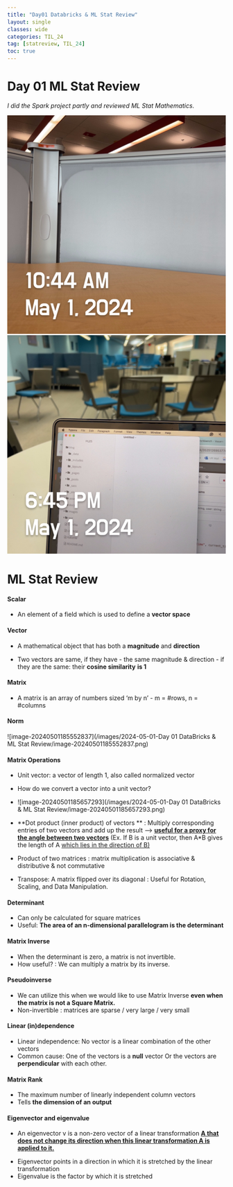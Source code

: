 ```yaml
---
title: "Day01 Databricks & ML Stat Review"
layout: single
classes: wide
categories: TIL_24
tag: [statreview, TIL_24]
toc: true
---
```


# Day 01 ML Stat Review

*I did the Spark project partly and reviewed ML Stat Mathematics.*



<img src="/images/2024-05-01-Day 01 DataBricks & ML Stat Review/image-4667389.jpeg"/>



<img src="/images/2024-05-01-Day 01 DataBricks & ML Stat Review/image2.jpeg"/>





# ML Stat Review

#### Scalar

- An element of a field which is used to define a **vector space**



#### Vector

- A mathematical object that has both a **magnitude** and **direction**

- Two vectors are same, if they have
   \- the same magnitude & direction
   \- if they are the same: their **cosine similarity** **is 1** 

  

#### Matrix

- A matrix is an array of numbers sized ‘m by n’
   \- m = #rows, n = #columns



#### Norm

![image-20240501185552837](/images/2024-05-01-Day 01 DataBricks & ML Stat Review/image-20240501185552837.png)



#### **Matrix Operations**

- Unit vector: a vector of length 1, also called normalized vector
- How do we convert a vector into a unit vector? 
- ![image-20240501185657293](/images/2024-05-01-Day 01 DataBricks & ML Stat Review/image-20240501185657293.png)

- **Dot product (inner product) of vectors **
   : Multiply corresponding entries of two vectors and add up the result —> **<u>useful for a proxy for the angle between two vectors</u>** (Ex. If B is a unit vector, then A*B gives the length of A <u>which lies in the direction of B)</u>



- Product of two matrices
   : matrix multiplication is associative & distributive & not commutative

- Transpose: A matrix flipped over its diagonal
  : Useful for Rotation, Scaling, and Data Manipulation. 



#### **Determinant**

- Can only be calculated for square matrices
- Useful: **The area of an n-dimensional parallelogram is the determinant**



#### **Matrix Inverse**

- When the determinant is zero, a matrix is not invertible.
- How useful?
  : We can multiply a matrix by its inverse. 



#### Pseudoinverse

* We can utilize this when we would like to use Matrix Inverse **even when the matrix is not a Square Matrix.** 
* Non-invertible : matrices are sparse / very large / very small



#### **Linear (in)dependence**

- Linear independence: No vector is a linear combination of the other vectors
- Common cause: One of the vectors is a **null** vector
   Or the vectors are **perpendicular** with each other.



#### Matrix Rank

* The maximum number of linearly independent column vectors
* Tells **the dimension of an output**



#### Eigenvector and eigenvalue

- An eigenvector v is a non-zero vector of a linear transformation **<u>A that does not change its direction when this linear transformation A is applied to it.</u>**

* Eigenvector points in a direction in which it is stretched by the linear transformation
* Eigenvalue is the factor by which it is stretched